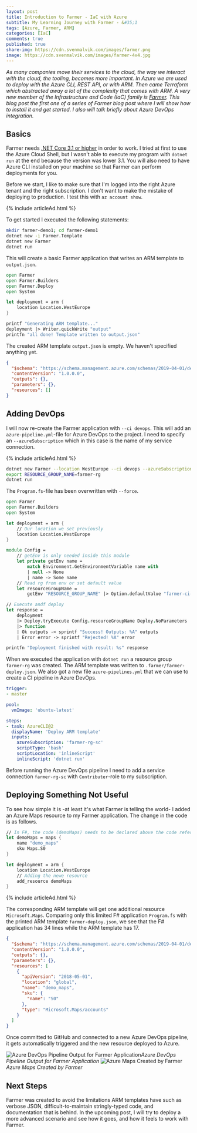 ```yaml
---
layout: post
title: Introduction to Farmer - IaC with Azure
subtitle: My Learning Journey with Farmer - &#35;1
tags: [Azure, Farmer, ARM]
categories: [IaC]
comments: true
published: true
share-img: https://cdn.svenmalvik.com/images/farmer.png
image: https://cdn.svenmalvik.com/images/farmer-4x4.jpg
---
```


*As many companies move their services to the cloud, the way we interact with the cloud, the tooling, becomes more important. In Azure we are used to deploy with the Azure CLI, REST API, or with ARM. Then came Terraform which abstracted away a lot of the complexity that comes with ARM. A very new member of the Infrastructure asd Code (IaC) family is [Farmer](https://compositionalit.github.io/farmer/). This blog post the first one of a series of Farmer blog post where I will show how to install it and get started. I also will talk briefly about Azure DevOps integration.*

## Basics

Farmer needs [.NET Core 3.1 or higher](https://dotnet.microsoft.com/download/dotnet-core) in order to work. I tried at first to use the Azure Cloud Shell, but I wasn't able to execute my program with `dotnet run` at the end because the version was lower 3.1. You will also need to have Azure CLI installed on your machine so that Farmer can perform deployments for you.

Before we start, I like to make sure that I'm logged into the right Azure tenant and the right subscription. I don't want to make the mistake of deploying to production. I test this with `az account show`.

{% include articleAd.html %}

To get started I executed the following statements:

```bash
mkdir farmer-demo1; cd farmer-demo1
dotnet new -i Farmer.Template
dotnet new Farmer
dotnet run
```

This will create a basic Farmer application that writes an ARM template to `output.json`.

```fsharp
open Farmer
open Farmer.Builders
open Farmer.Deploy
open System

let deployment = arm {
    location Location.WestEurope
}

printf "Generating ARM template..."
deployment |> Writer.quickWrite "output"
printfn "all done! Template written to output.json"
```

The created ARM template `output.json` is empty. We haven't specified anything yet.

```json
{
  "$schema": "https://schema.management.azure.com/schemas/2019-04-01/deploymentTemplate.json#",
  "contentVersion": "1.0.0.0",
  "outputs": {},
  "parameters": {},
  "resources": []
}
```

## Adding DevOps

I will now re-create the Farmer application with `--ci devops`. This will add an `azure-pipeline.yml`-file for Azure DevOps to the project. I need to specify an `--azureSubscription` which in this case is the name of my service connection.

{% include articleAd.html %}

```bash
dotnet new Farmer --location WestEurope --ci devops --azureSubscription farmer-rg-sc --force
export RESOURCE_GROUP_NAME=farmer-rg
dotnet run
```

The `Program.fs`-file has been overwritten with `--force`.

```fsharp
open Farmer
open Farmer.Builders
open System

let deployment = arm {
    // Our location we set previously
    location Location.WestEurope
}

module Config =
    // getEnv is only needed inside this module
    let private getEnv name =
        match Environment.GetEnvironmentVariable name with
        | null -> None
        | name -> Some name
    // Read rg from env or set default value
    let resourceGroupName =
        getEnv "RESOURCE_GROUP_NAME" |> Option.defaultValue "farmer-ci-deploy"

// Execute andf deploy
let response =
    deployment
    |> Deploy.tryExecute Config.resourceGroupName Deploy.NoParameters
    |> function
    | Ok outputs -> sprintf "Success! Outputs: %A" outputs
    | Error error -> sprintf "Rejected! %A" error

printfn "Deployment finished with result: %s" response
```

When we executed the application with `dotnet run` a resource group `farmer-rg` was created. The ARM template was written to `.farmer/farmer-deploy.json`. We also got a new file `azure-pipelines.yml` that we can use to create a CI pipeline in Azure DevOps.

```yml
trigger:
- master

pool:
  vmImage: 'ubuntu-latest'

steps:
- task: AzureCLI@2
  displayName: 'Deploy ARM template'
  inputs:
    azureSubscription: 'farmer-rg-sc'
    scriptType: 'bash'
    scriptLocation: 'inlineScript'
    inlineScript: 'dotnet run'
```

Before running the Azure DevOps pipeline I need to add a service connection `farmer-rg-sc` with `Contributer`-role to my subscription.

## Deploying Something Not Useful

To see how simple it is -at least it's what Farmer is telling the world- I added an Azure Maps resource to my Farmer application. The change in the code is as follows.

```fsharp
// In F#, the code (demoMaps) needs to be declared above the code referencing it.
let demoMaps = maps {
    name "demo_maps"
    sku Maps.S0
}

let deployment = arm {
    location Location.WestEurope
    // Adding the newe resource
    add_resource demoMaps
}
```

{% include articleAd.html %}

The corresponding ARM template will get one additional resource `Microsoft.Maps`. Comparing only this limited F# application `Program.fs` with the printed ARM template `farmer-deploy.json`, we see that the F# application has 34 lines while the ARM template has 17.

```json
{
  "$schema": "https://schema.management.azure.com/schemas/2019-04-01/deploymentTemplate.json#",
  "contentVersion": "1.0.0.0",
  "outputs": {},
  "parameters": {},
  "resources": [
    {
      "apiVersion": "2018-05-01",
      "location": "global",
      "name": "demo_maps",
      "sku": {
        "name": "S0"
      },
      "type": "Microsoft.Maps/accounts"
    }
  ]
}
```

Once committed to GitHub and connected to a new Azure DevOps pipeline, it gets automatically triggered and the new resource deployed to Azure.

![Azure DevOps Pipeline Output for Farmer Application](https://cdn.svenmalvik.com/images/azure-farmer-1.png)*Azure DevOps Pipeline Output for Farmer Application*
![Azure Maps Created by Farmer](https://cdn.svenmalvik.com/images/azure-farmer-0.png)*Azure Maps Created by Farmer*

## Next Steps

Farmer was created to avoid the limitations ARM templates have such as verbose JSON, difficult-to-maintain stringly-typed code, and documentation that is behind. In the upcoming post, I will try to deploy a more advanced scenario and see how it goes, and how it feels to work with Farmer.